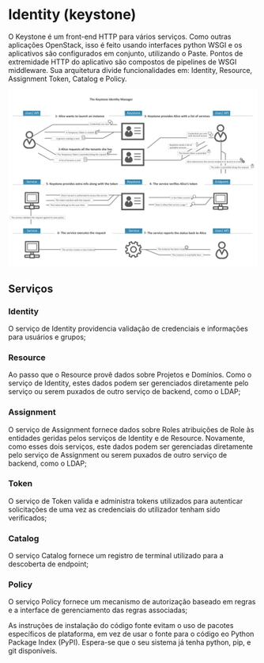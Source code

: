 # Identity (keystone)
O Keystone é um front-end HTTP para vários serviços. Como outras aplicações OpenStack, isso é feito usando interfaces python WSGI e os aplicativos são configurados em conjunto, utilizando o Paste. Pontos de extremidade HTTP do aplicativo são compostos de pipelines de WSGI middleware. Sua arquitetura divide funcionalidades em: Identity, Resource, Assignment Token, Catalog e Policy.

![Diagrama do Keystone. Fonte: Documentação do Openstack](../../images/SCH_5002_V00_NUAC-Keystone.png)
## Serviços
### Identity
O serviço de Identity providencia validação de credenciais e informações para usuários e grupos;

### Resource
Ao passo que o Resource provê dados sobre Projetos e Domínios. Como o serviço de Identity, estes dados podem ser gerenciados diretamente pelo serviço ou serem puxados de outro serviço de backend, como o LDAP;

### Assignment
O serviço de Assignment fornece dados sobre Roles atribuições de Role às entidades geridas pelos serviços de Identity e de Resource. Novamente, como esses dois serviços, este dados podem ser gerenciadas diretamente pelo serviço de Assignment ou serem puxados de outro serviço de backend, como o LDAP;

### Token
O serviço de Token valida e administra tokens utilizados para autenticar solicitações de uma vez as credenciais do utilizador tenham sido verificados;

### Catalog
O serviço Catalog fornece um registro de terminal utilizado para a descoberta de endpoint;

### Policy
O serviço Policy fornece um mecanismo de autorização baseado em regras e a interface de gerenciamento das regras associadas;


As instruções de instalação do código fonte evitam o uso de pacotes específicos de plataforma, em vez de usar o fonte para o código eo Python Package Index (PyPI). Espera-se que o seu sistema já tenha python, pip, e git disponíveis.


